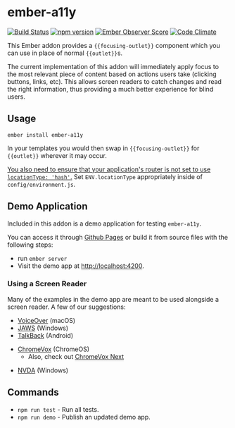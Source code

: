 # ember-a11y
[![Build Status](https://travis-ci.org/ember-a11y/ember-a11y.svg)](https://travis-ci.org/ember-a11y/ember-a11y)
[![npm version](https://badge.fury.io/js/ember-a11y.svg)](http://badge.fury.io/js/ember-a11y)
[![Ember Observer Score](http://emberobserver.com/badges/ember-a11y.svg)](http://emberobserver.com/addons/ember-a11y)
[![Code Climate](https://codeclimate.com/github/ember-a11y/ember-a11y/badges/gpa.svg)](https://codeclimate.com/github/ember-a11y/ember-a11y)

This Ember addon provides a `{{focusing-outlet}}` component which you can use in place of normal `{{outlet}}`s.

The current implementation of this addon will immediately apply focus to the most relevant piece of content based on actions users take (clicking buttons, links, etc). This allows screen readers to catch changes and read the right information, thus providing a much better experience for blind users.

## Usage

`ember install ember-a11y`

In your templates you would then swap in `{{focusing-outlet}}` for `{{outlet}}` wherever it may occur.

[You also need to ensure that your application's router is not set to use `locationType: 'hash'`.](https://github.com/ember-a11y/ember-a11y/issues/2) Set `ENV.locationType` appropriately inside of `config/environment.js`.

## Demo Application

Included in this addon is a demo application for testing `ember-a11y`.

You can access it through [Github Pages](http://ember-a11y.github.io/ember-a11y/) or build it from source
files with the following steps:

* run `ember server`
* Visit the demo app at [http://localhost:4200](http://localhost:4200).

### Using a Screen Reader

Many of the examples in the demo app are meant to be used alongside a screen reader. A few of our suggestions:

* [VoiceOver](http://www.apple.com/accessibility/osx/voiceover/) (macOS)
* [JAWS](http://www.freedomscientific.com/Products/Blindness/JAWS)  (Windows)
* [TalkBack](https://play.google.com/store/apps/details?id=com.google.android.marvin.talkback) (Android)
- [ChromeVox](http://www.chromevox.com/) (ChromeOS)
  + Also, check out [ChromeVox Next](http://www.chromevox.com/next.html)
* [NVDA](http://www.nvaccess.org/) (Windows)

## Commands

* `npm run test` - Run all tests.
* `npm run demo` - Publish an updated demo app.

